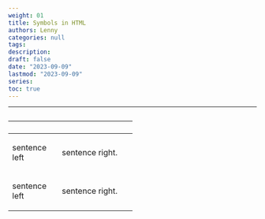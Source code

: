 ```yaml
---
weight: 01
title: Symbols in HTML
authors: Lenny
categories: null
tags: 
description: 
draft: false
date: "2023-09-09"
lastmod: "2023-09-09"
series:
toc: true
---
```



<!--more-->
---

<table style="width: 50%">
<caption style="text-align:left", align = "top"><b></b></caption>
<colgroup><col style="width: 40%" /><col style="width: 60%" />
</colgroup>
<tr>
  <th><p></p></th>
  <th><p></p></th>
</tr>
<tbody>
  <tr>
    <td><p>sentence left
    </p></td>
    <td><p>sentence right.
    </p></td>
  </tr>
  <tr>
    <td><p>sentence left
    </p></td>
    <td><p> sentence right.
    </p></td>
  </tr>
</tbody>
</table>